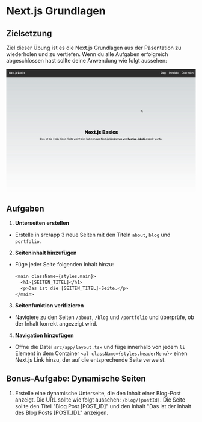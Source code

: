 # Next.js Grundlagen

## Zielsetzung

Ziel dieser Übung ist es die Next.js Grundlagen aus der Päsentation zu wiederholen und zu vertiefen. Wenn du alle Aufgaben erfolgreich abgeschlossen hast sollte deine Anwendung wie folgt aussehen:

![App](./md_images/nextjs.gif)

## Aufgaben

1. **Unterseiten erstellen**

- Erstelle in src/app 3 neue Seiten mit den Titeln `about`, `blog` und `portfolio`.

2. **Seiteninhalt hinzufügen**

- Füge jeder Seite folgenden Inhalt hinzu:

  ```tsx
  <main className={styles.main}>
    <h1>[SEITEN_TITEL]</h1>
    <p>Das ist die [SEITEN_TITEL]-Seite.</p>
  </main>
  ```

3. **Seitenfunktion verifizieren**

- Navigiere zu den Seiten `/about`, `/blog` und `/portfolio` und überprüfe, ob der Inhalt korrekt angezeigt wird.

4. **Navigation hinzufügen**

- Öffne die Datei `src/app/layout.tsx` und füge innerhalb von jedem `li` Element in dem Container `<ul className={styles.headerMenu}>` einen Next.js Link hinzu, der auf die entsprechende Seite verweist.

## Bonus-Aufgabe: Dynamische Seiten

1. Erstelle eine dynamische Unterseite, die den Inhalt einer Blog-Post anzeigt. Die URL sollte wie folgt aussehen: `/blog/[postId]`. Die Seite sollte den Titel "Blog Post [POST_ID]" und den Inhalt "Das ist der Inhalt des Blog Posts [POST_ID]." anzeigen.